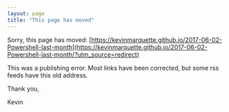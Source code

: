 ```yaml
---
layout: page
title: "This page has moved"
---
```


Sorry, this page has moved: [https://kevinmarquette.github.io/2017-06-02-Powershell-last-month](https://kevinmarquette.github.io/2017-06-02-Powershell-last-month/?utm_source=redirect)

This was a publishing error. Most links have been corrected, but some rss feeds have this old address.

Thank you,

Kevin